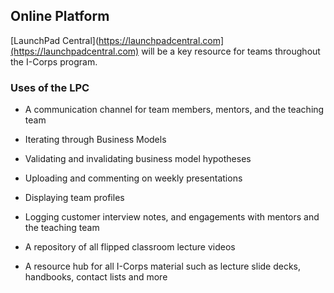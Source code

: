 ## Online Platform

[LaunchPad Central](https://launchpadcentral.com](https://launchpadcentral.com) will be a key resource for teams throughout the I-Corps program.

### Uses of the LPC

* A communication channel for team members, mentors, and the teaching team

* Iterating through Business Models

* Validating and invalidating business model hypotheses

* Uploading and commenting on weekly presentations

* Displaying team profiles

* Logging customer interview notes, and engagements with mentors and the teaching team

* A repository of all flipped classroom lecture videos

* A resource hub for all I-Corps material such as lecture slide decks, handbooks, contact lists and more

